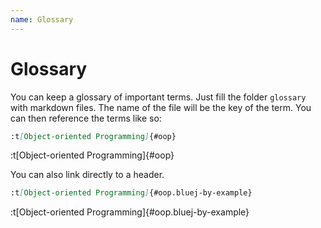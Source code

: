 ```yaml
---
name: Glossary
---
```


# Glossary

You can keep a glossary of important terms. Just fill the folder
`glossary` with markdown files. The name of the file will be the key of
the term. You can then reference the terms like so:

```md
:t[Object-oriented Programming]{#oop}
```

:t[Object-oriented Programming]{#oop}

You can also link directly to a header.

```md
:t[Object-oriented Programming]{#oop.bluej-by-example}
```

:t[Object-oriented Programming]{#oop.bluej-by-example}
